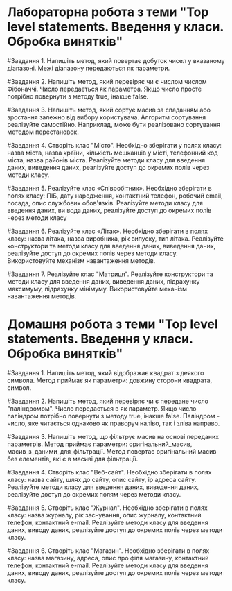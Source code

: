 # Лабораторна робота з теми "Top level statements. Введення у класи. Обробка винятків"

#Завдання 1.
Напишіть метод, який повертає добуток
чисел у вказаному діапазоні. Межі діапазону передаються як параметри.

#Завдання 2.
Напишіть метод, який перевіряє чи є
числом числом Фібоначчі. Число передається як
параметра. Якщо число просте потрібно повернути з методу
true, інакше false.

#Завдання 3.
Напишіть метод, який сортує масив за спаданням
або зростання залежно від вибору користувача.
Алгоритм сортування реалізуйте самостійно.
Наприклад, може бути реалізовано сортування методом
перестановок.

#Завдання 4.
Створіть клас "Місто". Необхідно зберігати у полях
класу: назва міста, назва країни, кількість
мешканців у місті, телефонний код міста, назва районів міста. Реалізуйте методи класу для введення даних,
виведення даних, реалізуйте доступ до окремих полів
через методи класу.

#Завдання 5.
Реалізуйте клас «Співробітник». Необхідно зберігати в
полях класу: ПІБ, дату народження, контактний телефон,
робочий email, посада, опис службових обов'язків. Реалізуйте методи класу для введення даних, ви вода даних, реалізуйте доступ до окремих полів через
методи класу

#Завдання 6.
Реалізуйте клас «Літак». Необхідно зберігати в
полях класу: назва літака, назва виробника, рік випуску, тип літака. Реалізуйте конструктори
та методи класу для введення даних, виведення даних, реалізуйте доступ до окремих полів через методи класу.
Використовуйте механізм навантаження методів.

#Завдання 7.
Реалізуйте клас "Матриця". Реалізуйте конструктори та методи класу для введення даних, виведення даних,
підрахунку максимуму, підрахунку мінімуму. Використовуйте
механізм навантаження методів.


# Домашня робота з теми "Top level statements. Введення у класи. Обробка винятків"

#Завдання 1.
Напишіть метод, який відображає квадрат з
деякого символа. Метод приймає як параметри: довжину сторони квадрата, символ.

#Завдання 2.
Напишіть метод, який перевіряє чи є
передане число "паліндромом". Число передається в
як параметр. Якщо число паліндром потрібно повернути з методу true, інакше false.
Паліндром - число, яке читається однаково як
праворуч наліво, так і зліва направо. 

#Завдання 3.
Напишіть метод, що фільтрує масив на основі
переданих параметрів. Метод приймає параметри:
оригінальний_масив, масив_з_даними_для_фільтрації. Метод повертає оригінальний масив без елементів, які є в масиві для фільтрації.

#Завдання 4.
Створіть клас "Веб-сайт". Необхідно зберігати в
полях класу: назва сайту, шлях до сайту, опис
сайту, ip адреса сайту. Реалізуйте методи класу для введення
даних, виведення даних, реалізуйте доступ до окремих
полям через методи класу.

#Завдання 5.
Створіть клас "Журнал". Необхідно зберігати в
полях класу: назва журналу, рік заснування, опис журналу, контактний телефон, контактний e-mail.
Реалізуйте методи класу для введення даних, виводу
даних, реалізуйте доступ до окремих полів через
методи класу.

#Завдання 6.
Створіть клас "Магазин". Необхідно зберігати в
полях класу: назва магазину, адреса, опис про філя магазину, контактний телефон, контактний e-mail.
Реалізуйте методи класу для введення даних, виводу
даних, реалізуйте доступ до окремих полів через
методи класу.
